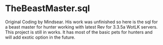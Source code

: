 # TheBeastMaster.sql
Original Coding by Mindsear. His work was unfinished so here is the sql for a beast master for hunter working with latest Rev for 3.3.5a WotLK servers. This project is still in works. It has most of the basic pets for hunters and will add exotic option in the future.
